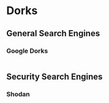 # Dorks

## General Search Engines

### Google Dorks

```

```

## Security Search Engines

### Shodan

```

```